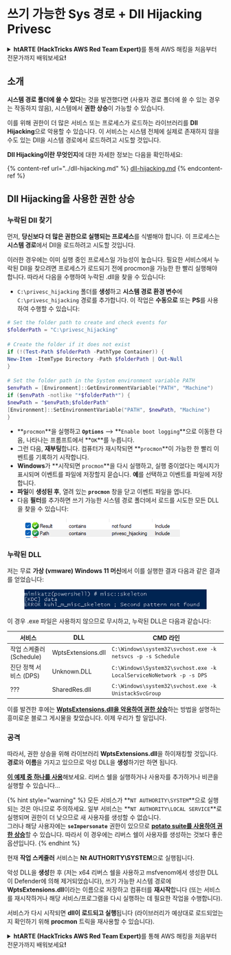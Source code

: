 # 쓰기 가능한 Sys 경로 + Dll Hijacking Privesc

<details>

<summary><strong>htARTE (HackTricks AWS Red Team Expert)</strong>를 통해 AWS 해킹을 처음부터 전문가까지 배워보세요<strong>!</strong></summary>

HackTricks를 지원하는 다른 방법:

* 회사를 **HackTricks에서 광고**하거나 **PDF로 HackTricks 다운로드**하려면 [**SUBSCRIPTION PLANS**](https://github.com/sponsors/carlospolop)를 확인하세요!
* [**공식 PEASS & HackTricks 스웨그**](https://peass.creator-spring.com)를 얻으세요.
* [**The PEASS Family**](https://opensea.io/collection/the-peass-family)를 발견하세요. 독점적인 [**NFTs**](https://opensea.io/collection/the-peass-family) 컬렉션입니다.
* 💬 [**Discord 그룹**](https://discord.gg/hRep4RUj7f) 또는 [**텔레그램 그룹**](https://t.me/peass)에 **참여**하거나 **Twitter** 🐦 [**@carlospolopm**](https://twitter.com/hacktricks_live)**를** **팔로우**하세요.
* **Hacking 트릭을 공유하려면** [**HackTricks**](https://github.com/carlospolop/hacktricks) 및 [**HackTricks Cloud**](https://github.com/carlospolop/hacktricks-cloud) github 저장소에 PR을 제출하세요.

</details>

## 소개

**시스템 경로 폴더에 쓸 수 있다**는 것을 발견했다면 (사용자 경로 폴더에 쓸 수 있는 경우는 작동하지 않음), 시스템에서 **권한 상승**이 가능할 수 있습니다.

이를 위해 권한이 더 많은 서비스 또는 프로세스가 로드하는 라이브러리를 **Dll Hijacking**으로 악용할 수 있습니다. 이 서비스는 시스템 전체에 실제로 존재하지 않을 수도 있는 Dll을 시스템 경로에서 로드하려고 시도할 것입니다.

**Dll Hijacking이란 무엇인지**에 대한 자세한 정보는 다음을 확인하세요:

{% content-ref url="../dll-hijacking.md" %}
[dll-hijacking.md](../dll-hijacking.md)
{% endcontent-ref %}

## Dll Hijacking을 사용한 권한 상승

### 누락된 Dll 찾기

먼저, **당신보다 더 많은 권한으로 실행되는 프로세스**를 식별해야 합니다. 이 프로세스는 **시스템 경로**에서 Dll을 로드하려고 시도할 것입니다.

이러한 경우에는 이미 실행 중인 프로세스일 가능성이 높습니다. 필요한 서비스에서 누락된 Dll을 찾으려면 프로세스가 로드되기 전에 procmon을 가능한 한 빨리 실행해야 합니다. 따라서 다음을 수행하여 누락된 .dll을 찾을 수 있습니다:

* `C:\privesc_hijacking` 폴더를 **생성**하고 **시스템 경로 환경 변수**에 `C:\privesc_hijacking` 경로를 추가합니다. 이 작업은 **수동으로** 또는 **PS**를 사용하여 수행할 수 있습니다:
```powershell
# Set the folder path to create and check events for
$folderPath = "C:\privesc_hijacking"

# Create the folder if it does not exist
if (!(Test-Path $folderPath -PathType Container)) {
New-Item -ItemType Directory -Path $folderPath | Out-Null
}

# Set the folder path in the System environment variable PATH
$envPath = [Environment]::GetEnvironmentVariable("PATH", "Machine")
if ($envPath -notlike "*$folderPath*") {
$newPath = "$envPath;$folderPath"
[Environment]::SetEnvironmentVariable("PATH", $newPath, "Machine")
}
```
* **`procmon`**을 실행하고 **`Options`** --> **`Enable boot logging`**으로 이동한 다음, 나타나는 프롬프트에서 **`OK`**를 누릅니다.
* 그런 다음, **재부팅**합니다. 컴퓨터가 재시작되면 **`procmon`**이 가능한 한 빨리 이벤트를 기록하기 시작합니다.
* **Windows**가 **시작되면 `procmon`**을 다시 실행하고, 실행 중이었다는 메시지가 표시되며 이벤트를 파일에 저장할지 묻습니다. **예**를 선택하고 이벤트를 파일에 저장합니다.
* **파일**이 **생성된 후**, 열려 있는 **`procmon`** 창을 닫고 이벤트 파일을 엽니다.
* 다음 **필터**를 추가하면 쓰기 가능한 시스템 경로 폴더에서 로드를 시도한 모든 DLL을 찾을 수 있습니다:

<figure><img src="../../../.gitbook/assets/image (18).png" alt=""><figcaption></figcaption></figure>

### 누락된 DLL

저는 무료 **가상 (vmware) Windows 11 머신**에서 이를 실행한 결과 다음과 같은 결과를 얻었습니다:

<figure><img src="../../../.gitbook/assets/image (253).png" alt=""><figcaption></figcaption></figure>

이 경우 .exe 파일은 사용하지 않으므로 무시하고, 누락된 DLL은 다음과 같습니다:

| 서비스                         | DLL                | CMD 라인                                                             |
| ------------------------------- | ------------------ | -------------------------------------------------------------------- |
| 작업 스케줄러 (Schedule)       | WptsExtensions.dll | `C:\Windows\system32\svchost.exe -k netsvcs -p -s Schedule`          |
| 진단 정책 서비스 (DPS) | Unknown.DLL        | `C:\Windows\System32\svchost.exe -k LocalServiceNoNetwork -p -s DPS` |
| ???                             | SharedRes.dll      | `C:\Windows\system32\svchost.exe -k UnistackSvcGroup`                |

이를 발견한 후에는 [**WptsExtensions.dll을 악용하여 권한 상승**](https://juggernaut-sec.com/dll-hijacking/#Windows\_10\_Phantom\_DLL\_Hijacking\_-\_WptsExtensionsdll)하는 방법을 설명하는 흥미로운 블로그 게시물을 찾았습니다. 이제 우리가 할 일입니다.

### 공격

따라서, 권한 상승을 위해 라이브러리 **WptsExtensions.dll**을 하이재킹할 것입니다. **경로**와 **이름**을 가지고 있으므로 악성 DLL을 **생성**하기만 하면 됩니다.

[**이 예제 중 하나를 사용**](../dll-hijacking.md#creating-and-compiling-dlls)해보세요. 리버스 쉘을 실행하거나 사용자를 추가하거나 비콘을 실행할 수 있습니다...

{% hint style="warning" %}
모든 서비스가 **`NT AUTHORITY\SYSTEM`**으로 실행되는 것은 아니므로 주의하세요. 일부 서비스는 **`NT AUTHORITY\LOCAL SERVICE`**로 실행되며 권한이 더 낮으므로 새 사용자를 생성할 수 없습니다.\
그러나 해당 사용자에는 **`seImpersonate`** 권한이 있으므로 [**potato suite를 사용하여 권한 상승**](../roguepotato-and-printspoofer.md)할 수 있습니다. 따라서 이 경우에는 리버스 쉘이 사용자를 생성하는 것보다 좋은 옵션입니다.
{% endhint %}

현재 **작업 스케줄러** 서비스는 **Nt AUTHORITY\SYSTEM**으로 실행됩니다.

악성 DLL을 **생성**한 후 (저는 x64 리버스 쉘을 사용하고 msfvenom에서 생성한 DLL이 Defender에 의해 제거되었습니다), 쓰기 가능한 시스템 경로에 **WptsExtensions.dll**이라는 이름으로 저장하고 컴퓨터를 **재시작**합니다 (또는 서비스를 재시작하거나 해당 서비스/프로그램을 다시 실행하는 데 필요한 작업을 수행합니다).

서비스가 다시 시작되면 **dll이 로드되고 실행**됩니다 (라이브러리가 예상대로 로드되었는지 확인하기 위해 **procmon** 트릭을 재사용할 수 있습니다).

<details>

<summary><strong>htARTE (HackTricks AWS Red Team Expert)</strong>를 통해 AWS 해킹을 처음부터 전문가까지 배워보세요<strong>!</strong></summary>

HackTricks를 지원하는 다른 방법:

* **회사를 HackTricks에서 광고**하거나 **PDF로 HackTricks를 다운로드**하려면 [**SUBSCRIPTION PLANS**](https://github.com/sponsors/carlospolop)를 확인하세요!
* [**공식 PEASS & HackTricks 스웨그**](https://peass.creator-spring.com)를 구매하세요.
* [**The PEASS Family**](https://opensea.io/collection/the-peass-family)를 발견하세요. 독점적인 [**NFT**](https://opensea.io/collection/the-peass-family) 컬렉션입니다.
* 💬 [**Discord 그룹**](https://discord.gg/hRep4RUj7f) 또는 [**텔레그램 그룹**](https://t.me/peass)에 **참여**하거나 **Twitter**에서 **팔로우**하세요 🐦 [**@carlospolopm**](https://twitter.com/hacktricks_live)**.**
* **HackTricks**와 **HackTricks Cloud** github 저장소에 PR을 제출하여 **자신의 해킹 트릭을 공유**하세요.

</details>
